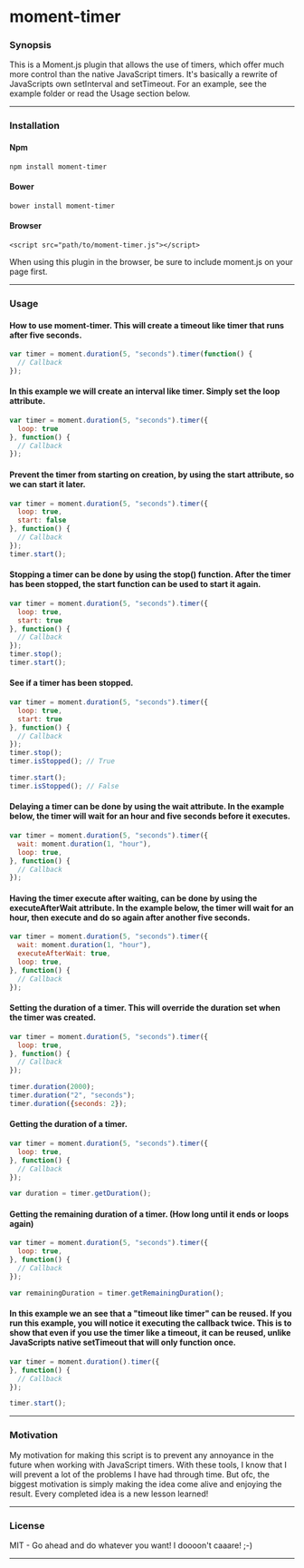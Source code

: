 # moment-timer

### Synopsis
This is a Moment.js plugin that allows the use of timers, which offer much more control than the native JavaScript timers. It's basically a rewrite of JavaScripts own setInterval and setTimeout. For an example, see the example folder or read the Usage section below.

<hr>

### Installation

#### Npm
```
npm install moment-timer
```

#### Bower
```
bower install moment-timer
```

#### Browser
```
<script src="path/to/moment-timer.js"></script>
```
When using this plugin in the browser, be sure to include moment.js on your page first.

<hr>

### Usage

#### How to use moment-timer. This will create a timeout like timer that runs after five seconds.
```javascript
var timer = moment.duration(5, "seconds").timer(function() { 
  // Callback 
});
```

#### In this example we will create an interval like timer. Simply set the <b>loop</b> attribute.
```javascript
var timer = moment.duration(5, "seconds").timer({
  loop: true
}, function() { 
  // Callback 
});
```

#### Prevent the timer from starting on creation, by using the <b>start</b> attribute, so we can start it later.
```javascript
var timer = moment.duration(5, "seconds").timer({
  loop: true, 
  start: false
}, function() { 
  // Callback 
});
timer.start();
```

#### Stopping a timer can be done by using the stop() function. After the timer has been stopped, the start function can be used to start it again.
```javascript
var timer = moment.duration(5, "seconds").timer({
  loop: true, 
  start: true
}, function() { 
  // Callback 
});
timer.stop();
timer.start();
```

#### See if a timer has been stopped.
```javascript
var timer = moment.duration(5, "seconds").timer({
  loop: true, 
  start: true
}, function() { 
  // Callback 
});
timer.stop();
timer.isStopped(); // True

timer.start();
timer.isStopped(); // False
```

#### Delaying a timer can be done by using the <b>wait</b> attribute. In the example below, the timer will wait for an hour and five seconds before it executes.
```javascript
var timer = moment.duration(5, "seconds").timer({
  wait: moment.duration(1, "hour"),
  loop: true,
}, function() { 
  // Callback 
});
```

#### Having the timer execute after waiting, can be done by using the <b>executeAfterWait</b> attribute. In the example below, the timer will wait for an hour, then execute and do so again after another five seconds.
```javascript
var timer = moment.duration(5, "seconds").timer({
  wait: moment.duration(1, "hour"),
  executeAfterWait: true,
  loop: true,
}, function() { 
  // Callback 
});
```

#### Setting the duration of a timer. This will override the duration set when the timer was created.
```javascript
var timer = moment.duration(5, "seconds").timer({
  loop: true, 
}, function() { 
  // Callback 
});

timer.duration(2000);
timer.duration("2", "seconds");
timer.duration({seconds: 2});
```

#### Getting the duration of a timer.
```javascript
var timer = moment.duration(5, "seconds").timer({
  loop: true, 
}, function() { 
  // Callback 
});

var duration = timer.getDuration();
```

#### Getting the remaining duration of a timer. (How long until it ends or loops again)
```javascript
var timer = moment.duration(5, "seconds").timer({
  loop: true, 
}, function() { 
  // Callback 
});

var remainingDuration = timer.getRemainingDuration();
```

#### In this example we an see that a "timeout like timer" can be reused. If you run this example, you will notice it executing the callback twice. This is to show that even if you use the timer like a timeout, it can be reused, unlike JavaScripts native setTimeout that will only function once.
```javascript
var timer = moment.duration().timer({
}, function() { 
  // Callback 
});

timer.start();
```

<hr>

### Motivation
My motivation for making this script is to prevent any annoyance in the future when working with JavaScript timers. With these tools, I know that I will prevent a lot of the problems I have had through time.
But ofc, the biggest motivation is simply making the idea come alive and enjoying the result. Every completed idea is a new lesson learned!

<hr>

### License
MIT - Go ahead and do whatever you want! I doooon't caaare! ;-)

<hr>
